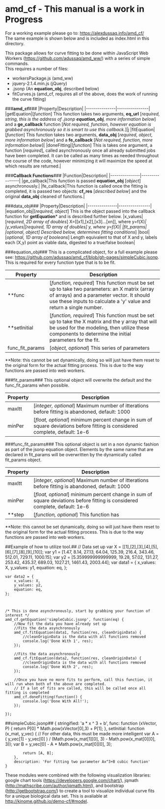# amd_cf - This manual is a work in Progress

For a working example please go to: https://alexdussaq.info/amd_cf/<br />
The same example is shown below and is included as index.html in this directory.

This package allows for curve fitting to be done within JavaScript Web Workers (https://github.com/adussaq/amd_ww/) with a series of simple commands. <br />This requires a number of files:
* workersPackage.js (amd_ww)
* jquery-2.1.4.min.js (jQuery)
* .jsonp (An **equation_obj**, described below)
* fitCurves.js (amd_cf, requires all of the above, does the work of running the curve fitting)

###**amd_cf**###
|Property|Description|
|---------------|----------------|
|getEquation|[*function*] This function takes two arguments, **eq_url** [*required, string, this is the address of .jsonp __equation_obj__, more information below*] and a **ge_callback** function [*Not required, function, however equation is grabbed asynchronously so it is smart to use this callback.*]|j
|fitEquation|[*function*] This function takes two arguments, **data_obj** [*required, object, more information below*] and a **fe_callback** [*Not required, function, more information below*]|
|doneFitting|[*function*] This is takes one argument, a function [*required*], called asynchronously once all already submitted jobs have been completed. It can be called as many times as needed throughout the course of the code, however minimizing it will maximize the speed at which results are returned.|

###**Callback Functions**###
|Function|Description|
|---------------|----------------|
|ge_callback|This function is passed **equation_obj** [*object*] asynchronously.|
|fe_callback|This function is called once the fitting is completed, it is passed two objects: **cf_res** [*described below*] and the original **data_obj** cleaned of functions.|


###data_obj###
|Property|Description|
|---------------|----------------|
|equation_obj|[*required, object*] This is the object passed into the callback function for **getEquation*** and is described further below.
|x_values|[*required, 2D array of doubles*] X=[[x1],[x2],[x3]...[xn]], where y=f(X)*|
|y_values|[*required, 1D array of doubles*] y, where y=f(X)|
|fit_params|[*optional, object*] Described below, determines fitting conditions*]
|bool|[*optional, 1D array of booleans*] Length equivalent to that of X and y, labels each (X,y) point as viable data, digested to a true/false boolean|

###equation_obj###
This is a complicated object, for a full example please see: https://github.com/adussaq/amd_cf/blob/gh-pages/simpleCubic.jsonp. This is required for every function type that is to be fit.

|Property|Description|
|---------------|----------------|
|**func|[*function, required*] This function must be set up to take two parameters: an X matrix (array of arrays) and a parameter vector. It should use these inputs to calculate a 'y' value and return a single number.|
|**setInitial|[*function, required*] This function must be set up to take the X matrix and the y array that will be used for the modeling, then utilize these components to determine the initial parameters for the fit.|
|func_fit_params|[*object, optional*] This series of parameters  |

**Note: this cannot be set dynamically, doing so will just have them reset to the original form for the actual fitting process. This is due to the way functions are passed into web workers.

###fit_params###
This optional object will overwrite the default and the func_fit_params when possible.

|Property|Description|
|---------------|----------------|
|maxItt|[*integer, optional*] Maximum number of itterations before fitting is abandoned, default: 1000|
|minPer|[*float, optional*] minimum percent change in sum of square deviations before fitting is considered complete, default: 1e-6|

###func_fit_params###
This optional object is set in a non dynamic fashion as part of the jsonp equation object. Elements by the same name that are declared in fit_params will be overwritten by the dynamically called fit_params object.

|Property|Description|
|---------------|----------------|
|maxItt|[*integer, optional*] Maximum number of itterations before fitting is abandoned, default: 1000|
|minPer|[*float, optional*] minimum percent change in sum of square deviations before fitting is considered complete, default: 1e-6|
|**step|[*function, optional*] This function has|

**Note: this cannot be set dynamically, doing so will just have them reset to the original form for the actual fitting process. This is due to the way functions are passed into web workers.


##Example of how to utilize tool.##
    // Data set up
       var X = [[1],[2],[3],[4],[5],[6],[7],[8],[9],[10]];
       var y1 = [1.47, 8.14, 27.13, 64.04, 125.39, 216.4, 343.46, 512.01, 729.11, 1000.15];
       var y2 = [5.359999999999999, 19.28, 57.02, 131.27, 253.42, 435.37, 689.03, 1027.21, 1461.43, 2003.44];
    var data1 = {
        x_values: X,
        y_values: y1,
        equation: eq,
    };

    var data2 = {
        x_values: X,
        y_values: y2,
        equation: eq,
    };



    /* This is done asynchronously, start by grabbing your function of interest */
    amd_cf.getEquation('simpleCubic.jsonp', function(eq) {
        //Now fit the data you have already set up
        //Fits the data asynchronously
        amd_cf.fitEquation(data1, function(res, cleanOriginData) {
            //cleanOriginData is the data with all functions removed
            console.log('Done With 1', res);
        });

        //Fits the data asynchronously
        amd_cf.fitEquation(data2, function(res, cleanOriginData) {
            //cleanOriginData is the data with all functions removed
            console.log('Done With 2', res);
        });

        //Once you have no more fits to perform, call this function, it will run when both of the above are completed.
        // If a lot of fits are called, this will be called once all fitting is completed
        amd_cf.doneFitting(function() {
            console.log('Done With All!');
        });
        
    });

##simpleCubic.jsonp##
    {
        stringified: 'a * x ^ 3 + b',
        func: function (xVector, P) {
            return P[0] * Math.pow(xVector[0],3) + P[1];
        },
        setInitial: function (x_mat, y_vec) {
            // For other data, this must be made more intelligent
            var A = ( y_vec[1] - y_vec[0] ) / (Math.pow(x_mat[1][0], 3) - Math.pow(x_mat[0][0], 3));
            var B = y_vec[0] - A * Math.pow(x_mat[0][0], 3);

            return [A, B];
        },
        description: 'For fitting two parameter Ax^3+B cubic function'
    }

These modules were combined with the following visualization libraries: google chart tools (https://developers.google.com/chart/), jqmath (http://mathscribe.com/author/jqmath.html), and bootstrap (http://getbootstrap.com/) to create a tool to visualize individual curve fits for a unique biological data set. This is avaliable at http://kinome.github.io/demo-cf/#model.
